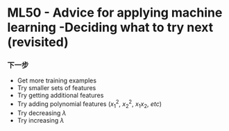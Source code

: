 # ML50 - Advice for applying machine learning -Deciding what to try next (revisited)

### 下一步

- Get more training examples
- Try smaller sets of features
- Try getting additional features
- Try adding polynomial features $(x_1^2, \ x_2^2, \ x_1x_2, \ etc)$
- Try decreasing $\lambda$
- Try increasing $\lambda$